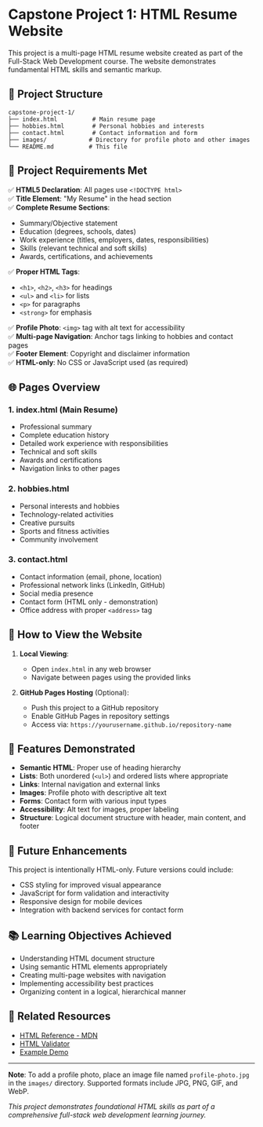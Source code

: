 # Capstone Project 1: HTML Resume Website

This project is a multi-page HTML resume website created as part of the Full-Stack Web Development course. The website demonstrates fundamental HTML skills and semantic markup.

## 📁 Project Structure

```
capstone-project-1/
├── index.html          # Main resume page
├── hobbies.html        # Personal hobbies and interests
├── contact.html        # Contact information and form
├── images/            # Directory for profile photo and other images
└── README.md          # This file
```

## 🎯 Project Requirements Met

✅ **HTML5 Declaration**: All pages use `<!DOCTYPE html>`  
✅ **Title Element**: "My Resume" in the head section  
✅ **Complete Resume Sections**:
- Summary/Objective statement
- Education (degrees, schools, dates)
- Work experience (titles, employers, dates, responsibilities)
- Skills (relevant technical and soft skills)
- Awards, certifications, and achievements

✅ **Proper HTML Tags**: 
- `<h1>`, `<h2>`, `<h3>` for headings
- `<ul>` and `<li>` for lists
- `<p>` for paragraphs
- `<strong>` for emphasis

✅ **Profile Photo**: `<img>` tag with alt text for accessibility  
✅ **Multi-page Navigation**: Anchor tags linking to hobbies and contact pages  
✅ **Footer Element**: Copyright and disclaimer information  
✅ **HTML-only**: No CSS or JavaScript used (as required)  

## 🌐 Pages Overview

### 1. index.html (Main Resume)
- Professional summary
- Complete education history
- Detailed work experience with responsibilities
- Technical and soft skills
- Awards and certifications
- Navigation links to other pages

### 2. hobbies.html
- Personal interests and hobbies
- Technology-related activities
- Creative pursuits
- Sports and fitness activities
- Community involvement

### 3. contact.html
- Contact information (email, phone, location)
- Professional network links (LinkedIn, GitHub)
- Social media presence
- Contact form (HTML only - demonstration)
- Office address with proper `<address>` tag

## 🚀 How to View the Website

1. **Local Viewing**: 
   - Open `index.html` in any web browser
   - Navigate between pages using the provided links

2. **GitHub Pages Hosting** (Optional):
   - Push this project to a GitHub repository
   - Enable GitHub Pages in repository settings
   - Access via: `https://yourusername.github.io/repository-name`

## 📝 Features Demonstrated

- **Semantic HTML**: Proper use of heading hierarchy
- **Lists**: Both unordered (`<ul>`) and ordered lists where appropriate
- **Links**: Internal navigation and external links
- **Images**: Profile photo with descriptive alt text
- **Forms**: Contact form with various input types
- **Accessibility**: Alt text for images, proper labeling
- **Structure**: Logical document structure with header, main content, and footer

## 🎨 Future Enhancements

This project is intentionally HTML-only. Future versions could include:
- CSS styling for improved visual appearance
- JavaScript for form validation and interactivity
- Responsive design for mobile devices
- Integration with backend services for contact form

## 📚 Learning Objectives Achieved

- Understanding HTML document structure
- Using semantic HTML elements appropriately
- Creating multi-page websites with navigation
- Implementing accessibility best practices
- Organizing content in a logical, hierarchical manner

## 🔗 Related Resources

- [HTML Reference - MDN](https://developer.mozilla.org/en-US/docs/Web/HTML)
- [HTML Validator](https://validator.w3.org/)
- [Example Demo](https://appbrewery.github.io/capstone-1-example)

---

**Note**: To add a profile photo, place an image file named `profile-photo.jpg` in the `images/` directory. Supported formats include JPG, PNG, GIF, and WebP.

*This project demonstrates foundational HTML skills as part of a comprehensive full-stack web development learning journey.*
